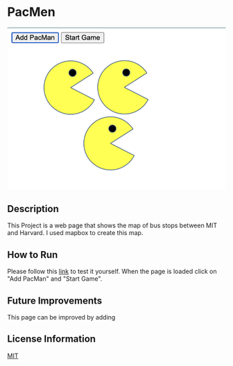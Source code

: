 # PacMen

<img src= "pacmen.png"/>

## Description 
This Project is a web page that shows the map of bus stops between MIT and Harvard. I used mapbox to create this map.

## How to Run 
Please follow this [link](https://oksanawalters.github.io/PacMen/) to test it yourself. When the page is loaded click on "Add PacMan" and "Start Game".

## Future Improvements 
This page can be improved by adding 

## License Information
[MIT](https://choosealicense.com/licenses/mit/)
